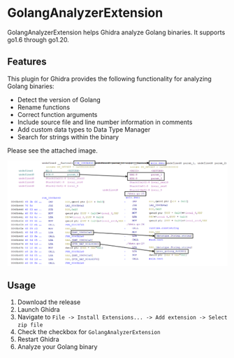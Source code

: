 # GolangAnalyzerExtension
GolangAnalyzerExtension helps Ghidra analyze Golang binaries.
It supports go1.6 through go1.20.

## Features
This plugin for Ghidra provides the following functionality for analyzing Golang binaries:

- Detect the version of Golang
- Rename functions
- Correct function arguments
- Include source file and line number information in comments
- Add custom data types to Data Type Manager
- Search for strings within the binary

Please see the attached image.

<img src="img/demo.png">

## Usage
1. Download the release
2. Launch Ghidra
3. Navigate to `File -> Install Extensions... -> Add extension -> Select zip file`
4. Check the checkbox for `GolangAnalyzerExtension`
5. Restart Ghidra
6. Analyze your Golang binary
